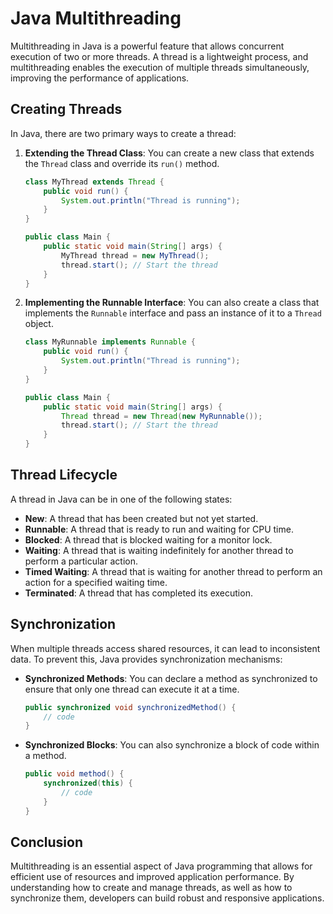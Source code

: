 # Java Multithreading

Multithreading in Java is a powerful feature that allows concurrent execution of two or more threads. A thread is a lightweight process, and multithreading enables the execution of multiple threads simultaneously, improving the performance of applications.

## Creating Threads

In Java, there are two primary ways to create a thread:

1. **Extending the Thread Class**: You can create a new class that extends the `Thread` class and override its `run()` method.

   ```java
   class MyThread extends Thread {
       public void run() {
           System.out.println("Thread is running");
       }
   }

   public class Main {
       public static void main(String[] args) {
           MyThread thread = new MyThread();
           thread.start(); // Start the thread
       }
   }
   ```

2. **Implementing the Runnable Interface**: You can also create a class that implements the `Runnable` interface and pass an instance of it to a `Thread` object.

   ```java
   class MyRunnable implements Runnable {
       public void run() {
           System.out.println("Thread is running");
       }
   }

   public class Main {
       public static void main(String[] args) {
           Thread thread = new Thread(new MyRunnable());
           thread.start(); // Start the thread
       }
   }
   ```

## Thread Lifecycle

A thread in Java can be in one of the following states:

- **New**: A thread that has been created but not yet started.
- **Runnable**: A thread that is ready to run and waiting for CPU time.
- **Blocked**: A thread that is blocked waiting for a monitor lock.
- **Waiting**: A thread that is waiting indefinitely for another thread to perform a particular action.
- **Timed Waiting**: A thread that is waiting for another thread to perform an action for a specified waiting time.
- **Terminated**: A thread that has completed its execution.

## Synchronization

When multiple threads access shared resources, it can lead to inconsistent data. To prevent this, Java provides synchronization mechanisms:

- **Synchronized Methods**: You can declare a method as synchronized to ensure that only one thread can execute it at a time.

   ```java
   public synchronized void synchronizedMethod() {
       // code
   }
   ```

- **Synchronized Blocks**: You can also synchronize a block of code within a method.

   ```java
   public void method() {
       synchronized(this) {
           // code
       }
   }
   ```

## Conclusion

Multithreading is an essential aspect of Java programming that allows for efficient use of resources and improved application performance. By understanding how to create and manage threads, as well as how to synchronize them, developers can build robust and responsive applications.
